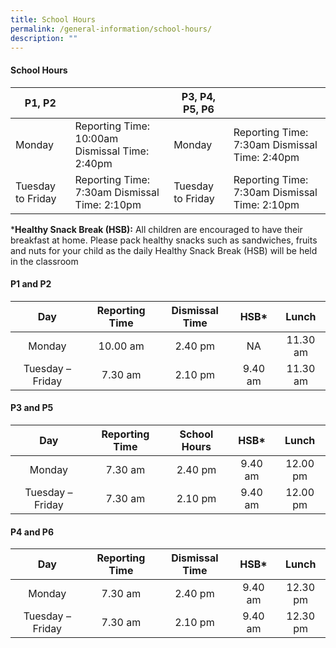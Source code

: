 ```yaml
---
title: School Hours
permalink: /general-information/school-hours/
description: ""
---
```

#### School Hours
|P1, P2  | | P3, P4, P5, P6    ||
|-------------------|------------------------------------------------|-------------------|-----------------------------------------------|
| Monday | Reporting Time: 10:00am Dismissal Time: 2:40pm | Monday | Reporting Time: 7:30am Dismissal Time: 2:40pm |
| Tuesday to Friday | Reporting Time: 7:30am     Dismissal Time: 2:10pm  | Tuesday to Friday | Reporting Time: 7:30am Dismissal Time: 2:10pm |


***Healthy Snack Break (HSB):** All children are encouraged to have their breakfast at home. Please pack healthy snacks such as sandwiches, fruits and nuts for your child as the daily Healthy Snack Break (HSB) will be held in the classroom

#### P1 and P2

|        Day       | Reporting Time | Dismissal Time |   HSB*  |   Lunch  |
|:----------------:|:--------------:|:--------------:|:-------:|:--------:|
|      Monday      |    10.00 am    |     2.40 pm    |    NA   | 11.30 am |
| Tuesday – Friday |     7.30 am    |     2.10 pm    | 9.40 am | 11.30 am |

#### P3 and P5

|        Day       | Reporting Time | School Hours |   HSB*  |   Lunch  |
|:----------------:|:--------------:|:------------:|:-------:|:--------:|
|      Monday      |    7.30 am     |    2.40 pm   | 9.40 am | 12.00 pm |
| Tuesday – Friday |     7.30 am    |    2.10 pm   | 9.40 am | 12.00 pm |

#### P4 and P6

|        Day       | Reporting Time | Dismissal Time |   HSB*  |   Lunch  |
|:----------------:|:--------------:|:--------------:|:-------:|:--------:|
|      Monday      |     7.30 am    |     2.40 pm    | 9.40 am | 12.30 pm |
| Tuesday – Friday |     7.30 am    |     2.10 pm    | 9.40 am | 12.30 pm |